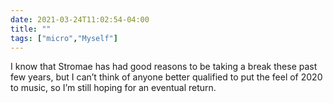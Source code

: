 ```yaml
---
date: 2021-03-24T11:02:54-04:00
title: ""
tags: ["micro","Myself"]
---
```

I know that Stromae has had good reasons to be taking a break these past few years, but I can’t think of anyone better qualified to put the feel of 2020 to music, so I’m still hoping for an eventual return.
